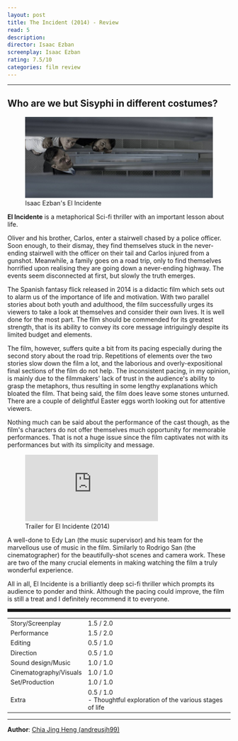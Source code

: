 ```yaml
---
layout: post
title: The Incident (2014) - Review
read: 5
description:
director: Isaac Ezban
screenplay: Isaac Ezban
rating: 7.5/10
categories: film review
---
```


---

## Who are we but Sisyphi in different costumes?

<figure class="film">
  <img src="/assets/images/posts/5_R_TheIncident/post.jpg" alt="The Incident movie still">
  <figcaption><i class="fa-solid fa-film"></i> Isaac Ezban's El Incidente </figcaption>
</figure>

**El Incidente** is a metaphorical Sci-fi thriller with an important lesson about life. 

Oliver and his brother, Carlos, enter a stairwell chased by a police officer. Soon enough, to their dismay, they find themselves stuck in the never-ending stairwell with the officer on their tail and Carlos injured from a gunshot. Meanwhile, a family goes on a road trip, only to find themselves horrified upon realising they are going down a never-ending highway. The events seem disconnected at first, but slowly the truth emerges.

The Spanish fantasy flick released in 2014 is a didactic film which sets out to alarm us of the importance of life and motivation. With two parallel stories about both youth and adulthood, the film successfully urges its viewers to take a look at themselves and consider their own lives. It is well done for the most part. The film should be commended for its greatest strength, that is its ability to convey its core message intriguingly despite its limited budget and elements.

The film, however, suffers quite a bit from its pacing especially during the second story about the road trip. Repetitions of elements over the two stories slow down the film a lot, and the laborious and overly-expositional final sections of the film do not help. The inconsistent pacing, in my opinion, is mainly due to the filmmakers' lack of trust in the audience's ability to grasp the metaphors, thus resulting in some lengthy explanations which bloated the film. That being said, the film does leave some stones unturned. There are a couple of delightful Easter eggs worth looking out for attentive viewers.

Nothing much can be said about the performance of the cast though, as the film's characters do not offer themselves much opportunity for memorable performances. That is not a huge issue since the film captivates not with its performances but with its simplicity and message.

<div class="film-trailer">
<figure>
  <iframe src="https://www.youtube.com/embed/azVTRz-RXho" title="YouTube video player" frameborder="0" allow="accelerometer; autoplay; clipboard-write; encrypted-media; gyroscope; picture-in-picture; web-share" allowfullscreen></iframe>
  <figcaption><i class="fa-brands fa-youtube"></i> Trailer for El Incidente (2014)</figcaption>
</figure>
</div>

A well-done to Edy Lan (the music supervisor) and his team for the marvellous use of music in the film. Similarly to Rodrigo San (the cinematographer) for the beautifully-shot scenes and camera work. These are two of the many crucial elements in making watching the film a truly wonderful experience.

All in all, El Incidente is a brilliantly deep sci-fi thriller which prompts its audience to ponder and think. Although the pacing could improve, the film is still a treat and I definitely recommend it to everyone.

<hr style="border-style: dashed">

<table class="table table-sm table-striped table-hover">
  <colgroup>
    <col style="width: 30%;">
    <col style="width: 70%;">
  </colgroup>
  <tbody>
    <tr>
      <td>Story/Screenplay</td>
      <td>1.5 / 2.0</td>
    </tr>
    <tr>
      <td>Performance</td>
      <td>1.5 / 2.0</td>
    </tr>
    <tr>
      <td>Editing</td>
      <td>0.5 / 1.0</td>
    </tr>
    <tr>
      <td>Direction</td>
      <td>0.5 / 1.0</td>
    </tr>
    <tr>
      <td>Sound design/Music</td>
      <td>1.0 / 1.0</td>
    </tr>
    <tr>
      <td>Cinematography/Visuals</td>
      <td>1.0 / 1.0</td>
    </tr>
    <tr>
      <td>Set/Production</td>
      <td>1.0 / 1.0</td>
    </tr>
    <tr>
      <td>Extra</td>
      <td>0.5 / 1.0 <br /> - Thoughtful exploration of the various stages of life</td>
    </tr>
  </tbody>
</table>

---

**Author**: <a href="https://github.com/andreusjh99" target="_blank">Chia Jing Heng (andreusjh99)</a>